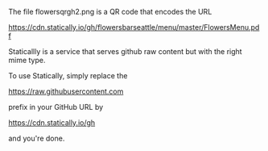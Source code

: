 The file flowersqrgh2.png is a QR code that encodes the URL 

https://cdn.statically.io/gh/flowersbarseattle/menu/master/FlowersMenu.pdf

Staticallly is a service that serves github raw content but with the right mime type.

To use Statically, simply replace the 

https://raw.githubusercontent.com 

prefix in your GitHub URL by 

https://cdn.statically.io/gh

and you're done.

